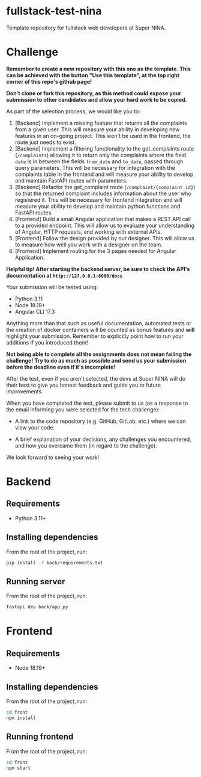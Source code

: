 # fullstack-test-nina

Template repository for fullstack web developers at Super NINA.

# Challenge

**Remember to create a new repository with this one as the template. This can be achieved with the button "Use this template", at the top right corner of this repo's github page!**

**Don't clone or fork this repository, as this method could expose your submission to other candidates and allow your hard work to be copied.**

As part of the selection process, we would like you to:

1. [Backend] Implement a missing feature that returns all the complaints from a given user. This will measure your ability in developing new features in an on-going project. This won't be used in the frontend, the route just needs to exist.
2. [Backend] Implement a filtering functionality to the get_complaints route (`/complaints`) allowing it to return only the complaints where the field `date` is in between the fields `from_date` and `to_date`, passed through query parameters. This will be necessary for integration with the complaints table in the frontend and will measure your ability to develop and maintain FastAPI routes with parameters.
3. [Backend] Refactor the get_complaint route (`/complaint/{complaint_id}`) so that the returned complaint includes information about the user who registered it. This will be necessary for frontend integration and will measure your ability to develop and maintain python functions and FastAPI routes.
4. [Frontend] Build a small Angular application that makes a REST API call to a provided endpoint. This will allow us to evaluate your understanding of Angular, HTTP requests, and working with external APIs.
5. [Frontend] Follow the design provided by our designer. This will allow us to measure how well you work with a designer on the team.
6. [Frontend] Implement routing for the 3 pages needed for Angular Application.

**Helpful tip! After starting the backend server, be sure to check the API's documentation at `http://127.0.0.1:8000/docs`**

Your submission will be tested using:

- Python 3.11
- Node 18.19+
- Angular CLI 17.3

<!-- - Connect to a web socket and display real time notifications as pop-ups. This will allow us to evaluate your understandings of websockets and data streaming. -->

Anything more than that such as useful documentation, automated tests or the creation of docker containers will be counted as bonus features and **will** highlight your submission. Remember to explicitly point how to run your additions if you introduced them!

**Not being able to complete all the assignments does not mean failing the challenge! Try to do as much as possible and send us your submission before the deadline even if it's incomplete!**

After the test, even if you aren't selected, the devs at Super NINA will do their best to give you honest feedback and guide you to future improvements.

When you have completed the test, please submit to us (as a response to the email informing you were selected for the tech challenge):

- A link to the code repository (e.g. GitHub, GitLab, etc.) where we can view your code.

- A brief explanation of your decisions, any challenges you encountered, and how you overcame them (in regard to the challenge).

We look forward to seeing your work!

# Backend

## Requirements

- Python 3.11+

## Installing dependencies

From the root of the project, run:

```sh
pip install -r back/requirements.txt
```

## Running server

From the root of the project, run:

```sh
fastapi dev back/app.py
```

# Frontend

## Requirements

- Node 18.19+

## Installing dependencies

From the root of the project, run:

```sh
cd front
npm install
```

## Running frontend

From the root of the project, run:

```sh
cd front
npm start
```
